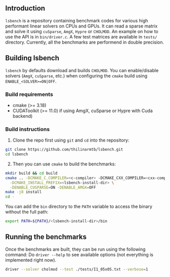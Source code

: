 ## Introduction

`lsbench` is a repository containing benchmark codes for various high performant
linear solvers on CPUs and GPUs. It can read a sparse matrix and solve it using
`cuSparse`, `AmgX`, `Hypre` or `CHOLMOD`. An example on how to use the API is in
`bin/driver.c`. A few test matrices are available in `tests/` directory. Currently,
all the benchmarks are performend in double precision.

## Building lsbench

`lsbench` by defaults download and builds `CHOLMOD`. You can enable/disable
solvers (`AmgX`, `cuSparse`, etc.) when configuring the `cmake` build using
`ENABLE_<SOLVER>=ON|OFF`.

### Build requirements

- cmake (>= 3.18)
- CUDAToolkit (>= 11.0) if using AmgX, cuSparse or Hypre with Cuda backend)

### Build instructions

1. Clone the repo first using `git` and `cd` into the repository:
```sh
git clone https://github.com/thilinarmtb/lsbench.git
cd lsbench
```

2. Then you can use `cmake` to build the benchmarks:
```sh
mkdir build && cd build 
cmake .. -DCMAKE_C_COMPILER=<c-compiler> -DCMAKE_CXX_COMPILER=<cxx-compiler> \
  -DCMAKE_INSTALL_PREFIX=<lsbench-install-dir> \
  -DENABLE_CUSPARSE=ON -DENABLE_AMGX=OFF
make -j8 install
cd -
```

You can add the `bin` directory to the `PATH` variable to access the binary
without the full path:
```sh
export PATH=${PATH}/<lsbench-install-dir>/bin
```

## Running the benchmarks

Once the benchmarks are built, they can be run using the following command:
Do `driver --help` to see available options (not everything is implemented
right now).
```sh
driver --solver cholmod --test ./tests/I1_05x05.txt --verbose=1
```
